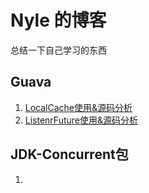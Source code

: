 # Nyle 的博客

总结一下自己学习的东西

## Guava
1. [LocalCache使用&源码分析](Guava/Guava-LocalCache.md)
2. [ListenrFuture使用&源码分析](Guava/Guava-ListenerFuture.md)

## JDK-Concurrent包

1. 
